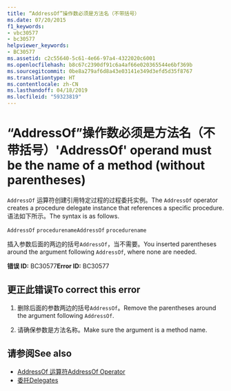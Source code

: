 ```yaml
---
title: “AddressOf”操作数必须是方法名（不带括号）
ms.date: 07/20/2015
f1_keywords:
- vbc30577
- bc30577
helpviewer_keywords:
- BC30577
ms.assetid: c2c55640-5c61-4e66-97a4-4322020c6001
ms.openlocfilehash: b8c67c2390df91c6a4af66e020365544e6bf369b
ms.sourcegitcommit: 0be8a279af6d8a43e03141e349d3efd5d35f8767
ms.translationtype: HT
ms.contentlocale: zh-CN
ms.lasthandoff: 04/18/2019
ms.locfileid: "59323819"
---
```

# <a name="addressof-operand-must-be-the-name-of-a-method-without-parentheses"></a><span data-ttu-id="ee8c7-102">“AddressOf”操作数必须是方法名（不带括号）</span><span class="sxs-lookup"><span data-stu-id="ee8c7-102">'AddressOf' operand must be the name of a method (without parentheses)</span></span>
<span data-ttu-id="ee8c7-103">`AddressOf` 运算符创建引用特定过程的过程委托实例。</span><span class="sxs-lookup"><span data-stu-id="ee8c7-103">The `AddressOf` operator creates a procedure delegate instance that references a specific procedure.</span></span> <span data-ttu-id="ee8c7-104">语法如下所示。</span><span class="sxs-lookup"><span data-stu-id="ee8c7-104">The syntax is as follows.</span></span>  
  
 <span data-ttu-id="ee8c7-105">`AddressOf` `procedurename`</span><span class="sxs-lookup"><span data-stu-id="ee8c7-105">`AddressOf` `procedurename`</span></span>  
  
 <span data-ttu-id="ee8c7-106">插入参数后面的两边的括号`AddressOf`，当不需要。</span><span class="sxs-lookup"><span data-stu-id="ee8c7-106">You inserted parentheses around the argument following `AddressOf`, where none are needed.</span></span>  
  
 <span data-ttu-id="ee8c7-107">**错误 ID:** BC30577</span><span class="sxs-lookup"><span data-stu-id="ee8c7-107">**Error ID:** BC30577</span></span>  
  
## <a name="to-correct-this-error"></a><span data-ttu-id="ee8c7-108">更正此错误</span><span class="sxs-lookup"><span data-stu-id="ee8c7-108">To correct this error</span></span>  
  
1. <span data-ttu-id="ee8c7-109">删除后面的参数两边的括号`AddressOf`。</span><span class="sxs-lookup"><span data-stu-id="ee8c7-109">Remove the parentheses around the argument following `AddressOf`.</span></span>  
  
2. <span data-ttu-id="ee8c7-110">请确保参数是方法名称。</span><span class="sxs-lookup"><span data-stu-id="ee8c7-110">Make sure the argument is a method name.</span></span>  
  
## <a name="see-also"></a><span data-ttu-id="ee8c7-111">请参阅</span><span class="sxs-lookup"><span data-stu-id="ee8c7-111">See also</span></span>

- [<span data-ttu-id="ee8c7-112">AddressOf 运算符</span><span class="sxs-lookup"><span data-stu-id="ee8c7-112">AddressOf Operator</span></span>](../../../visual-basic/language-reference/operators/addressof-operator.md)
- [<span data-ttu-id="ee8c7-113">委托</span><span class="sxs-lookup"><span data-stu-id="ee8c7-113">Delegates</span></span>](../../../visual-basic/programming-guide/language-features/delegates/index.md)

